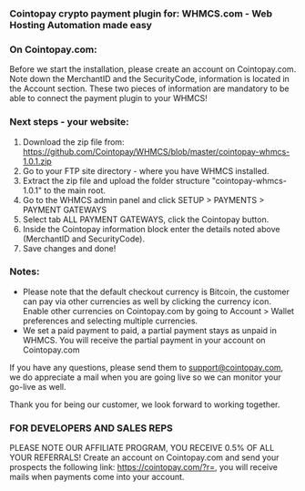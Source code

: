 ### Cointopay crypto payment plugin for: WHMCS.com - Web Hosting Automation made easy

### On Cointopay.com:
Before we start the installation, please create an account on Cointopay.com.
Note down the MerchantID and the SecurityCode, information is located in the Account section.
These two pieces of information are mandatory to be able to connect the payment plugin to your WHMCS!

### Next steps - your website:
1) Download the zip file from: https://github.com/Cointopay/WHMCS/blob/master/cointopay-whmcs-1.0.1.zip
2) Go to your FTP site directory - where you have WHMCS installed.
3) Extract the zip file and upload the folder structure "cointopay-whmcs-1.0.1" to the main root.
4) Go to the WHMCS admin panel and click SETUP > PAYMENTS > PAYMENT GATEWAYS
5) Select tab ALL PAYMENT GATEWAYS, click the Cointopay button.
6) Inside the Cointopay information block enter the details noted above (MerchantID and SecurityCode).
7) Save changes and done!

### Notes:
- Please note that the default checkout currency is Bitcoin, the customer can pay via other currencies as well by clicking the currency icon. Enable other currencies on Cointopay.com by going to Account > Wallet preferences and selecting multiple currencies.
- We set a paid payment to paid, a partial payment stays as unpaid in WHMCS. You will receive the partial payment in your account on Cointopay.com

If you have any questions, please send them to support@cointopay.com, we do appreciate a mail when you are going live so we can monitor your go-live as well.

Thank you for being our customer, we look forward to working together.

### FOR DEVELOPERS AND SALES REPS
PLEASE NOTE OUR AFFILIATE PROGRAM, YOU RECEIVE 0.5% OF ALL YOUR REFERRALS!
Create an account on Cointopay.com and send your prospects the following link: https://cointopay.com/?r=<yourmerchantid>, you will receive mails when payments come into your account. 


